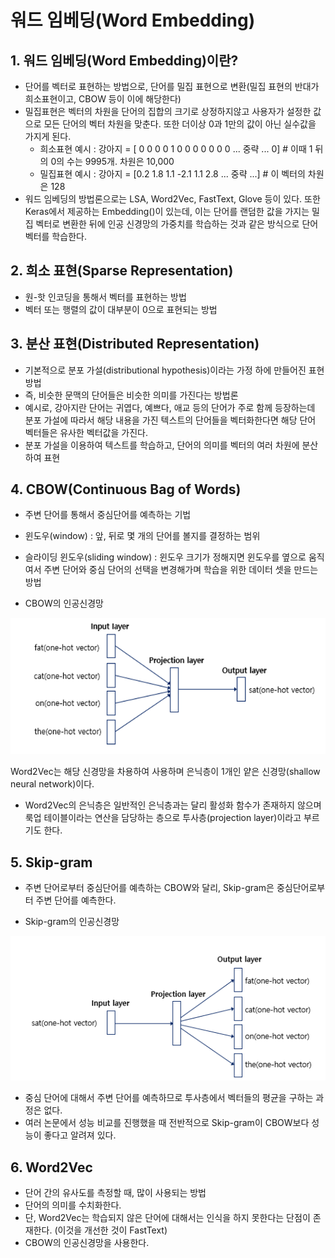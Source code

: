 # 워드 임베딩(Word Embedding)



## 1. 워드 임베딩(Word Embedding)이란?

- 단어를 벡터로 표현하는 방법으로, 단어를 밀집 표현으로 변환(밀집 표현의 반대가 희소표현이고, CBOW 등이 이에 해당한다)
- 밀집표현은 벡터의 차원을 단어의 집합의 크기로 상정하지않고 사용자가 설정한 값으로 모든 단어의 벡터 차원을 맞춘다. 또한 더이상 0과 1만의 값이 아닌 실수값을 가지게 된다.
  - 희소표현 예시 : 강아지 = [ 0 0 0 0 1 0 0 0 0 0 0 0 ... 중략 ... 0]  # 이때 1 뒤의 0의 수는 9995개. 차원은 10,000
  - 밀집표현 예시 : 강아지 = [0.2  1.8  1.1  -2.1  1.1  2.8 ...  중략 ...]   # 이 벡터의 차원은 128
- 워드 임베딩의 방법론으로는 LSA, Word2Vec, FastText, Glove 등이 있다. 또한 Keras에서 제공하는 Embedding()이 있는데, 이는 단어를 랜덤한 값을 가지는 밀집 벡터로 변환한 뒤에 인공 신경망의 가중치를 학습하는 것과 같은 방식으로 단어 벡터를 학습한다.



## 2. 희소 표현(Sparse Representation)

- 원-핫 인코딩을 통해서 벡터를 표현하는 방법
- 벡터 또는 행렬의 값이 대부분이 0으로 표현되는 방법



## 3. 분산 표현(Distributed Representation)

- 기본적으로 분포 가설(distributional hypothesis)이라는 가정 하에 만들어진 표현 방법
- 즉, 비슷한 문맥의 단어들은 비슷한 의미를 가진다는 방법론
- 예시로, 강아지란 단어는 귀엽다, 예쁘다, 애교 등의 단어가 주로 함께 등장하는데 분포 가설에 따라서 해당 내용을 가진 텍스트의 단어들을 벡터화한다면 해당 단어 벡터들은 유사한 벡터값을 가진다.
- 분포 가설을 이용하여 텍스트를 학습하고, 단어의 의미를 벡터의 여러 차원에 분산하여 표현



## 4. CBOW(Continuous Bag of Words)

- 주변 단어를 통해서 중심단어를 예측하는 기법
- 윈도우(window) : 앞, 뒤로 몇 개의 단어를 볼지를 결정하는 범위
- 슬라이딩 윈도우(sliding window) : 윈도우 크기가 정해지면 윈도우를 옆으로 움직여서 주변 단어와 중심 단어의 선택을 변경해가며 학습을 위한 데이터 셋을 만드는 방법

- CBOW의 인공신경망

![image-20220602111304101](Word_Embedding.assets/image-20220602111304101.png)

Word2Vec는 해당 신경망을 차용하여 사용하며 은닉층이 1개인 얕은 신경망(shallow neural network)이다.

- Word2Vec의 은닉층은 일반적인 은닉층과는 달리 활성화 함수가 존재하지 않으며 룩업 테이블이라는 연산을 담당하는 층으로 투사층(projection layer)이라고 부르기도 한다.



## 5. Skip-gram

- 주변 단어로부터 중심단어를 예측하는 CBOW와 달리, Skip-gram은 중심단어로부터 주변 단어를 예측한다.

- Skip-gram의 인공신경망

![image-20220602111522597](Word_Embedding.assets/image-20220602111522597.png)

- 중심 단어에 대해서 주변 단어를 예측하므로 투사층에서 벡터들의 평균을 구하는 과정은 없다.
- 여러 논문에서 성능 비교를 진행했을 때 전반적으로 Skip-gram이 CBOW보다 성능이 좋다고 알려져 있다.



## 6. Word2Vec



- 단어 간의 유사도를 측정할 때, 많이 사용되는 방법
- 단어의 의미를 수치화한다.
- 단, Word2Vec는 학습되지 않은 단어에 대해서는 인식을 하지 못한다는 단점이 존재한다. (이것을 개선한 것이 FastText)
- CBOW의 인공신경망을 사용한다.


